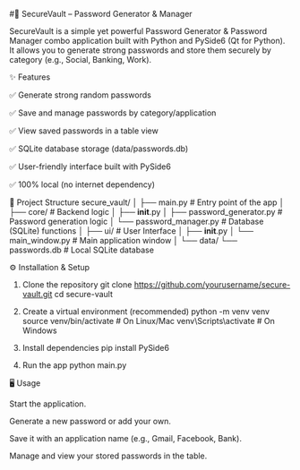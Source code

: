 #🔐 SecureVault – Password Generator & Manager

SecureVault is a simple yet powerful Password Generator & Password Manager combo application built with Python and PySide6 (Qt for Python).
It allows you to generate strong passwords and store them securely by category (e.g., Social, Banking, Work).

✨ Features

✅ Generate strong random passwords

✅ Save and manage passwords by category/application

✅ View saved passwords in a table view

✅ SQLite database storage (data/passwords.db)

✅ User-friendly interface built with PySide6

✅ 100% local (no internet dependency)

📂 Project Structure
secure_vault/
│
├── main.py                   # Entry point of the app
│
├── core/                     # Backend logic
│   ├── __init__.py
│   ├── password_generator.py # Password generation logic
│   └── password_manager.py   # Database (SQLite) functions
│
├── ui/                       # User Interface
│   ├── __init__.py
│   └── main_window.py        # Main application window
│
└── data/
    └── passwords.db          # Local SQLite database

⚙️ Installation & Setup
1. Clone the repository
git clone https://github.com/yourusername/secure-vault.git
cd secure-vault

2. Create a virtual environment (recommended)
python -m venv venv
source venv/bin/activate   # On Linux/Mac
venv\Scripts\activate      # On Windows

3. Install dependencies
pip install PySide6

4. Run the app
python main.py

🖥️ Usage

Start the application.

Generate a new password or add your own.

Save it with an application name (e.g., Gmail, Facebook, Bank).

Manage and view your stored passwords in the table.

